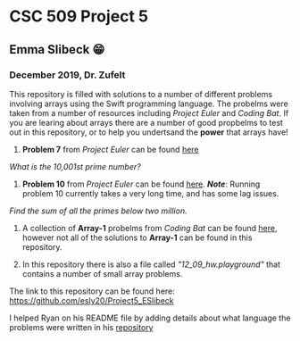 # CSC 509 Project 5
## Emma Slibeck :grin:
### December 2019, Dr. Zufelt

This repository is filled with solutions to a number of different problems involving arrays using the Swift programming language. The probelms were taken from a number of resources including *Project Euler* and *Coding Bat*. If you are learing about arrays there are a number of good propbelms to test out in this repository, or to help you undertsand the **power** that arrays have!

1. **Problem 7** from *Project Euler* can be found [here](https://projecteuler.net/problem=7)

*What is the 10,001st prime number?*

1. **Problem 10** from *Project Euler* can be found [here](https://projecteuler.net/problem=10). *__Note__*: Running problem 10 currently takes a very long time, and has some lag issues. 

*Find the sum of all the primes below two million.*

1. A collection of **Array-1** probelms from *Coding Bat* can be found [here](https://codingbat.com/java/Array-1), however not all of the solutions to **Array-1** can be found in this repository. 

1. In this repository there is also a file called *"12_09_hw.playground"* that contains a number of small array problems. 

The link to this repository can be found here: https://github.com/esly20/Project5_ESlibeck


I helped Ryan on his README file by adding details about what language the problems were written in his [repository](https://github.com/ryanvmai/CSC509-Project-5)
